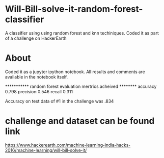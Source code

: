 # Will-Bill-solve-it-random-forest-classifier
A classifier using using random forest and knn techiniques. Coded it as part of a challenge on HackerEarth

# About
Coded it as a jupyter ipython notebook. All results and comments are available in the notebook itself. 

*********** random forest evaluation mertrics acheived ********
accuracy 0.798
precision 0.546
recall 0.311

Accuracy on test data of #1 in the challenge was .834


# challenge and dataset can be found link
https://www.hackerearth.com/machine-learning-india-hacks-2016/machine-learning/will-bill-solve-it/

